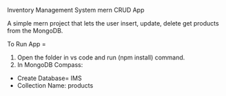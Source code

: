  Inventory Management System mern CRUD App

A simple mern project that lets the user insert, update, delete get products from the MongoDB.

 To Run App =
 1. Open the folder in vs code and run (npm install) command.
 2. In MongoDB Compass:
   - Create Database= IMS
   - Collection Name: products
